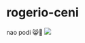# rogerio-ceni
nao podi
😸💩
![](https://www.google.com/url?sa=i&url=https%3A%2F%2Fwww.deviantart.com%2Fanonymousrabbitlover%2Fart%2FNaruto-and-Sasuke-Kiss-Gif-834878717&psig=AOvVaw3Hv-NGbHXuXmERAIY3Ahjn&ust=1722436500311000&source=images&cd=vfe&opi=89978449&ved=0CBAQjRxqFwoTCPCKwYz-zocDFQAAAAAdAAAAABAE)
